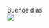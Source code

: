 Buenos días <br>
<img src="https://storage.googleapis.com/gweb-uniblog-publish-prod/original_images/Dino_non-birthday_version.gif"/>
